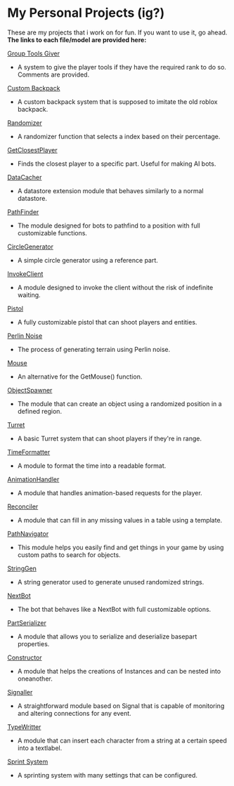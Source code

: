 # My Personal Projects (ig?)

These are my projects that i work on for fun. If you want to use it, go ahead.\
**The links to each file/model are provided here:**

[Group Tools Giver](https://create.roblox.com/store/asset/15744230662/Group-Tools-Giver)
- A system to give the player tools if they have the required rank to do so.
Comments are provided.

[Custom Backpack](https://create.roblox.com/store/asset/15835473152/Custom-Backpack)
- A custom backpack system that is supposed to imitate the old roblox backpack.

[Randomizer](https://create.roblox.com/store/asset/15711479828/Randomizer)
- A randomizer function that selects a index based on their percentage.

[GetClosestPlayer](https://create.roblox.com/store/asset/15808326558/GetClosestPlayer)
- Finds the closest player to a specific part. Useful for making AI bots.

[DataCacher](https://create.roblox.com/store/asset/16938922167/DataCacher)
- A datastore extension module that behaves similarly to a normal datastore.

[PathFinder](https://create.roblox.com/store/asset/15774087747/PathFinder)
- The module designed for bots to pathfind to a position with full customizable functions.

[CircleGenerator](https://create.roblox.com/store/asset/16920205316/CircleGenerator)
- A simple circle generator using a reference part.

[InvokeClient](https://create.roblox.com/store/asset/15920135996/Invoke-Client)
- A module designed to invoke the client without the risk of indefinite waiting.

[Pistol](https://create.roblox.com/store/asset/16506033816/Pistol)
- A fully customizable pistol that can shoot players and entities.

[Perlin Noise](https://create.roblox.com/store/asset/15961807631/Perlin-Noise)
- The process of generating terrain using Perlin noise.

[Mouse](https://create.roblox.com/store/asset/15970181765/Mouse)
- An alternative for the GetMouse() function.

[ObjectSpawner](https://create.roblox.com/store/asset/16263917747/ObjectSpawner)
- The module that can create an object using a randomized position in a defined region.

[Turret](https://create.roblox.com/store/asset/16014101633/Turret)
- A basic Turret system that can shoot players if they're in range.

[TimeFormatter](https://create.roblox.com/store/asset/16668727527/TimeFormatter)
- A module to format the time into a readable format.

[AnimationHandler](https://create.roblox.com/store/asset/16765818059/AnimationHandler)
- A module that handles animation-based requests for the player.

[Reconciler](https://create.roblox.com/store/asset/15744249499/Reconciler)
- A module that can fill in any missing values in a table using a template.

[PathNavigator](https://create.roblox.com/store/asset/16047070889/PathNavigator)
- This module helps you easily find and get things in your game by using custom paths to search for objects.

[StringGen](https://create.roblox.com/store/asset/16144473492/StringGen)
- A string generator used to generate unused randomized strings.

[NextBot](https://create.roblox.com/store/asset/16650654459/Nextbot)
- The bot that behaves like a NextBot with full customizable options.

[PartSerializer](https://create.roblox.com/store/asset/16461952483/PartSerializer)
- A module that allows you to serialize and deserialize basepart properties.

[Constructor](https://create.roblox.com/store/asset/15744245914/Constructor)
- A module that helps the creations of Instances and can be nested into oneanother.

[Signaller](https://create.roblox.com/store/asset/15816776913/Signaller)
- A straightforward module based on Signal that is capable of monitoring and altering connections for any event. 

[TypeWritter](https://create.roblox.com/store/asset/15735713483/TypeWritter)
- A module that can insert each character from a string at a certain speed into a textlabel.

[Sprint System](https://create.roblox.com/store/asset/15819921722/Sprint-System)
- A sprinting system with many settings that can be configured.
